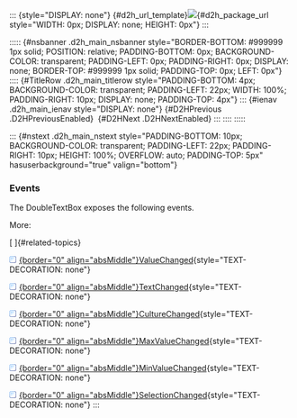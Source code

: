 ::: {style="DISPLAY: none"}
[](ms-xhelp:///?Id=d2h_url_template){#d2h_url_template}![](!package_url!){#d2h_package_url style="WIDTH: 0px; DISPLAY: none; HEIGHT: 0px"}
:::

::::: {#nsbanner .d2h_main_nsbanner style="BORDER-BOTTOM: #999999 1px solid; POSITION: relative; PADDING-BOTTOM: 0px; BACKGROUND-COLOR: transparent; PADDING-LEFT: 0px; PADDING-RIGHT: 0px; DISPLAY: none; BORDER-TOP: #999999 1px solid; PADDING-TOP: 0px; LEFT: 0px"}
:::: {#TitleRow .d2h_main_titlerow style="PADDING-BOTTOM: 4px; BACKGROUND-COLOR: transparent; PADDING-LEFT: 22px; WIDTH: 100%; PADDING-RIGHT: 10px; DISPLAY: none; PADDING-TOP: 4px"}
::: {#ienav .d2h_main_ienav style="DISPLAY: none"}
[](ms-xhelp:///?Id=d73294bd-e50f-4162-8d36-ebbc919bd83e){#D2HPrevious .D2HPreviousEnabled}  [](ms-xhelp:///?Id=00798220-f798-4994-bbba-0b857df74906){#D2HNext .D2HNextEnabled}
:::
::::
:::::

::: {#nstext .d2h_main_nstext style="PADDING-BOTTOM: 10px; BACKGROUND-COLOR: transparent; PADDING-LEFT: 22px; PADDING-RIGHT: 10px; HEIGHT: 100%; OVERFLOW: auto; PADDING-TOP: 5px" hasuserbackground="true" valign="bottom"}
### Events

The DoubleTextBox exposes the following events.

More:

[ ]{#related-topics}

[![](../button.gif){border="0" align="absMiddle"}ValueChanged](ms-xhelp:///?Id=aa46c3d4-bc0b-4ea8-9322-6ebc0f7f2372){style="TEXT-DECORATION: none"}

[![](../button.gif){border="0" align="absMiddle"}TextChanged](ms-xhelp:///?Id=36606b0e-8d09-418a-ac43-1eb4899dafb7){style="TEXT-DECORATION: none"}

[![](../button.gif){border="0" align="absMiddle"}CultureChanged](ms-xhelp:///?Id=5bb2bcfe-e59a-4ebd-b758-4aaec9b9e2fb){style="TEXT-DECORATION: none"}

[![](../button.gif){border="0" align="absMiddle"}MaxValueChanged](ms-xhelp:///?Id=ec8bb409-5534-4fba-9063-123209fd87d8){style="TEXT-DECORATION: none"}

[![](../button.gif){border="0" align="absMiddle"}MinValueChanged](ms-xhelp:///?Id=841d34ac-3400-4d60-b9cc-18cc20fae30f){style="TEXT-DECORATION: none"}

[![](../button.gif){border="0" align="absMiddle"}SelectionChanged](ms-xhelp:///?Id=3d8c5d85-e86e-41f6-928b-424b414052be){style="TEXT-DECORATION: none"}
:::
